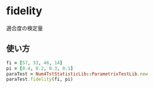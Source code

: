 fidelity
========
適合度の検定量

## 使い方

```ruby
fi = [57, 33, 46, 14]
pi = [0.4, 0.2, 0.3, 0.1]
paraTest = Num4TstStatisticLib::ParametrixTestLib.new
paraTest.fidelity(fi, pi)
```


